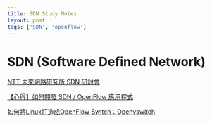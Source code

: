 ```yaml
---
title: SDN Study Notes
layout: post
tags: ['SDN', 'openflow']
---
```


# SDN (Software Defined Network)

[NTT 未來網路研究所 SDN 研討會](http://blog.linton.tw/posts/2014/08/11/ntt-network-innovation-laboratories-sdn-seminar)

[【心得】如何開發 SDN / OpenFlow 應用程式](http://blog.linton.tw/posts/2014/05/16/learned-how-to-develop-sdn-openflow-applications/)

[如何將Linux打造成OpenFlow Switch：Openvswitch](http://neokentblog.blogspot.tw/2013/10/linuxopenflow-switchopenvswitch.html)

